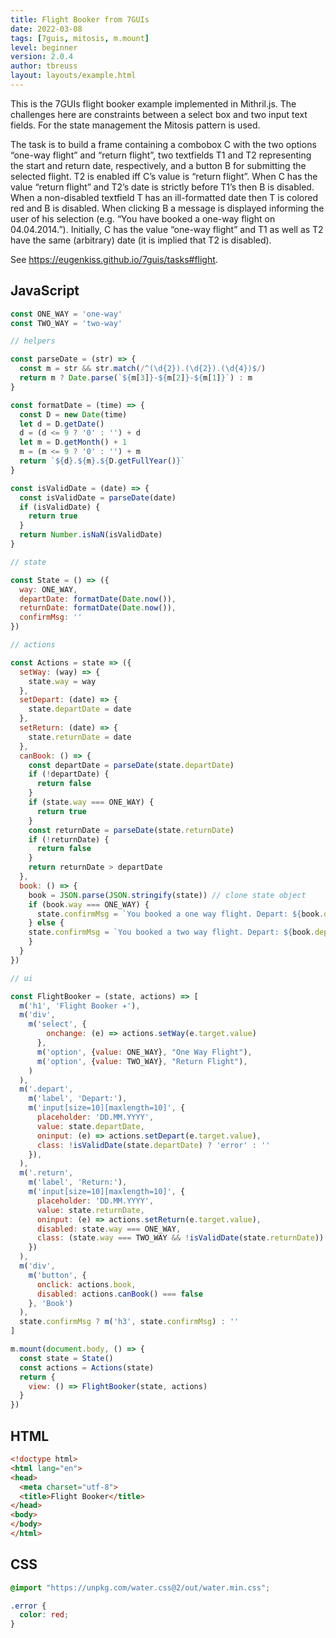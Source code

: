 ```yaml
---
title: Flight Booker from 7GUIs
date: 2022-03-08
tags: [7guis, mitosis, m.mount]
level: beginner
version: 2.0.4
author: tbreuss
layout: layouts/example.html
---
```


This is the 7GUIs flight booker example implemented in Mithril.js.
The challenges here are constraints between a select box and two input text fields.
For the state management the Mitosis pattern is used.

The task is to build a frame containing a combobox C with the two options “one-way flight” and “return flight”, two textfields T1 and T2 representing the start and return date, respectively, and a button B for submitting the selected flight. T2 is enabled iff C’s value is “return flight”. When C has the value “return flight” and T2’s date is strictly before T1’s then B is disabled. When a non-disabled textfield T has an ill-formatted date then T is colored red and B is disabled. When clicking B a message is displayed informing the user of his selection (e.g. “You have booked a one-way flight on 04.04.2014.”). Initially, C has the value “one-way flight” and T1 as well as T2 have the same (arbitrary) date (it is implied that T2 is disabled).

See <https://eugenkiss.github.io/7guis/tasks#flight>.

## JavaScript

~~~js
const ONE_WAY = 'one-way'
const TWO_WAY = 'two-way'

// helpers

const parseDate = (str) => {
  const m = str && str.match(/^(\d{2}).(\d{2}).(\d{4})$/)
  return m ? Date.parse(`${m[3]}-${m[2]}-${m[1]}`) : m
}

const formatDate = (time) => {
  const D = new Date(time)
  let d = D.getDate()
  d = (d <= 9 ? '0' : '') + d
  let m = D.getMonth() + 1
  m = (m <= 9 ? '0' : '') + m
  return `${d}.${m}.${D.getFullYear()}`
}

const isValidDate = (date) => {
  const isValidDate = parseDate(date)
  if (isValidDate) {
    return true
  }
  return Number.isNaN(isValidDate)
}

// state

const State = () => ({
  way: ONE_WAY,
  departDate: formatDate(Date.now()),
  returnDate: formatDate(Date.now()),
  confirmMsg: ''
})

// actions

const Actions = state => ({
  setWay: (way) => {
    state.way = way
  },
  setDepart: (date) => {
    state.departDate = date
  },
  setReturn: (date) => {
    state.returnDate = date
  },
  canBook: () => {
    const departDate = parseDate(state.departDate)
    if (!departDate) {
      return false
    }
    if (state.way === ONE_WAY) {
      return true
    }
    const returnDate = parseDate(state.returnDate)
    if (!returnDate) {
      return false
    }
    return returnDate > departDate
  },
  book: () => {
    book = JSON.parse(JSON.stringify(state)) // clone state object
    if (book.way === ONE_WAY) {
      state.confirmMsg = `You booked a one way flight. Depart: ${book.departDate}`
    } else {
    state.confirmMsg = `You booked a two way flight. Depart: ${book.departDate} Return: ${book.returnDate}`
    }
  }
})

// ui

const FlightBooker = (state, actions) => [
  m('h1', 'Flight Booker ✈️'),
  m('div',
    m('select', {
        onchange: (e) => actions.setWay(e.target.value)
      },
      m('option', {value: ONE_WAY}, "One Way Flight"),
      m('option', {value: TWO_WAY}, "Return Flight"),
    )
  ),
  m('.depart',
    m('label', 'Depart:'),
    m('input[size=10][maxlength=10]', {
      placeholder: 'DD.MM.YYYY',
      value: state.departDate,
      oninput: (e) => actions.setDepart(e.target.value),
      class: !isValidDate(state.departDate) ? 'error' : ''
    }),
  ),
  m('.return',
    m('label', 'Return:'),
    m('input[size=10][maxlength=10]', {
      placeholder: 'DD.MM.YYYY',
      value: state.returnDate,
      oninput: (e) => actions.setReturn(e.target.value),
      disabled: state.way === ONE_WAY,
      class: (state.way === TWO_WAY && !isValidDate(state.returnDate)) ? 'error' : ''
    })
  ),
  m('div',
    m('button', {
      onclick: actions.book,
      disabled: actions.canBook() === false
    }, 'Book')
  ),
  state.confirmMsg ? m('h3', state.confirmMsg) : ''
]

m.mount(document.body, () => {
  const state = State()
  const actions = Actions(state)
  return {
    view: () => FlightBooker(state, actions)
  }
})
~~~

## HTML

~~~html
<!doctype html>
<html lang="en">
<head>
  <meta charset="utf-8">
  <title>Flight Booker</title>
</head>
<body>
</body>
</html>
~~~

## CSS

~~~css
@import "https://unpkg.com/water.css@2/out/water.min.css";

.error {
  color: red;
}
~~~
